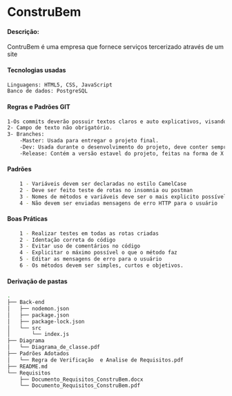 # ConstruBem
#### Descrição:
ContruBem é uma empresa que fornece serviços tercerizado através de um site

#### Tecnologias usadas
```sh
Linguagens: HTML5, CSS, JavaScript
Banco de dados: PostgreSQL
```

#### Regras e Padrões GIT
```sh
1-Os commits deverão possuir textos claros e auto explicativos, visando a compreensão do que foi versionado naquele momento, não ultrapassando 50 caracteres.
2- Campo de texto não obrigatório.
3- Branches:
    -Master: Usada para entregar o projeto final.
    -Dev: Usada durante o desenvolvimento do projeto, deve conter sempre a versão mais atualizada do projeto.
    -Release: Contém a versão estavel do projeto, feitas na forma de X.X.X
```

#### Padrões
```sh
	1 - Variáveis devem ser declaradas no estilo CamelCase
	2 - Deve ser feito teste de rotas no insomnia ou postman
	3 - Nomes de métodos e variáveis deve ser o mais explicito possível
	4 - Não devem ser enviadas mensagens de erro HTTP para o usuário
```
#### Boas Práticas
```sh
	1 - Realizar testes em todas as rotas criadas
	2 - Identação correta do código
	3 - Evitar uso de comentários no código
	4 - Explicitar o máximo possível o que o método faz
	5 - Editar as mensagens de erro para o usuário
	6 - Os métodos devem ser simples, curtos e objetivos.
```
#### Derivação de pastas
```sh
.
├── Back-end
│   ├── nodemon.json
│   ├── package.json
│   ├── package-lock.json
│   └── src
│       └── index.js
├── Diagrama
│   └── Diagrama_de_classe.pdf
├── Padrões Adotados
│   └── Regra de Verificação  e Analise de Requisitos.pdf
├── README.md
└── Requisitos
    ├── Documento_Requisitos_ConstruBem.docx
    └── Documento_Requisitos_ConstruBem.pdf

```
